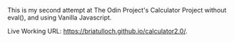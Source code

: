 This is my second attempt at The Odin Project's Calculator Project without eval(), and using Vanilla Javascript.

Live Working URL: https://briatulloch.github.io/calculator2.0/.

